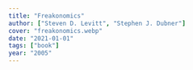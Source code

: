 ```yaml
---
title: "Freakonomics"
author: ["Steven D. Levitt", "Stephen J. Dubner"]
cover: "freakonomics.webp"
date: "2021-01-01"
tags: ["book"]
year: "2005"
---
```

